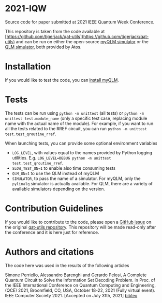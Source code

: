 # 2021-IQW
Source code for paper submitted at 2021 IEEE Quantum Week Conference.

This repository is taken from the code available at
[https://github.com/tigerjack/qat-utils](https://github.com/tigerjack/qat-utils)
and can be run on either the open-source [myQLM
simulator](https://github.com/myQLM) or the [QLM
simulator](https://atos.net/en/solutions/quantum-learning-machine), both
provided by Atos.

# Installation #
If you would like to test the code, you can [install
myQLM](https://myqlm.github.io/myqlm_specific/install.html). 


# Tests #
The tests can be run using `python -m unittest` (all tests) or `python -m
unittest test.module_name` (only a specific test case, replacing module name
with the actual name of the module). For example, if you want to run all the
tests related to the RREF circuit, you can run `python -m unittest
test.test_qroutine_rref`.


When launching tests, you can provide some optional environment variables
  * `LOG_LEVEL`, with values equal to the names provided by Python logging
utilities. E.g. `LOG_LEVEL=DEBUG python -m unittest test.test_qroutine_rref`.
  * `SLOW_TEST_ON=1` to enable also time consuming tests 
  * `QLM_ON=1` to use the QLM instead of myQLM
  * `SIMULATOR`, to pass the name of a simulator. For myQLM, only the `pylinalg`
    simulator is actually available. For QLM, there are a variety of available
    simulators depending on the version.


# Contribution Guidelines #
If you would like to contribute to the code, please open a [GitHub
issue](https://github.com/tigerjack/qat-utils/issues) on the original [qat-utils
repository](https://github.com/tigerjack/qat-utils). This repository will be
made read-only after the conference and it is here just for reference.

# Authors and citations #
The code here was used in the results of the following articles

Simone Perriello, Alessandro Barenghi and Gerardo Pelosi,
A Complete Quantum Circuit to Solve the Information Set Decoding Problem.
In Proc. of the IEEE International Conference on Quantum Computing and Engineering,
(QCE) 2021, Broomfield, CO, USA, October 18-22, 2021 (Fully virtual event).
IEEE Computer Society 2021.
[Accepted on July 31th, 2021]
 [bibtex](/bibtex.bib)
